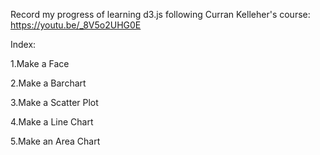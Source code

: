 Record my progress of learning d3.js following Curran Kelleher's course: https://youtu.be/_8V5o2UHG0E


Index:

1.Make a Face

2.Make a Barchart

3.Make a Scatter Plot

4.Make a Line Chart

5.Make an Area Chart
